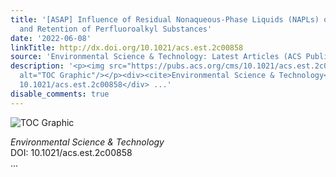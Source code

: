 ```yaml
---
title: '[ASAP] Influence of Residual Nonaqueous-Phase Liquids (NAPLs) on the Transport
  and Retention of Perfluoroalkyl Substances'
date: '2022-06-08'
linkTitle: http://dx.doi.org/10.1021/acs.est.2c00858
source: 'Environmental Science & Technology: Latest Articles (ACS Publications)'
description: '<p><img src="https://pubs.acs.org/cms/10.1021/acs.est.2c00858/asset/images/medium/es2c00858_0005.gif"
  alt="TOC Graphic"/></p><div><cite>Environmental Science & Technology</cite></div><div>DOI:
  10.1021/acs.est.2c00858</div> ...'
disable_comments: true
---
```

<p><img src="https://pubs.acs.org/cms/10.1021/acs.est.2c00858/asset/images/medium/es2c00858_0005.gif" alt="TOC Graphic"/></p><div><cite>Environmental Science & Technology</cite></div><div>DOI: 10.1021/acs.est.2c00858</div> ...